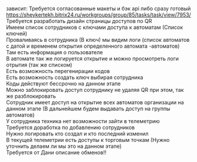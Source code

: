 зависит: Требуется согласованные макеты и бэк api либо сразу готовый
https://sheykertekh.bitrix24.ru/workgroups/group/85/tasks/task/view/7953/
Требуется разработать дизайн страницы доступов по QR  
Имеем список сотрудников с ключами доступа к автоматам (Список ключей)  
Проваливаясь в сотрудника (В ключ) мы видим логи (список автоматов с датой и временем открытия определенного автомата -автоматов)  
Там есть информация о пользователе  
В автомате так же логируется открытие и можно просмотреть логи отрытия (так же списком)  
Есть возможность перегенирации кодов  
Есть возможность создать ключ выбирая сотрудника  
Коды действуют бессрочно на данном этапе  
Можно заблокировать доступ сотруднику не удаляя QR при этом, так же разблокировать  
Сотрудник имеет доступ на открытие всех автоматов организации на данном этапе (В дальнейшем будем выдавать доступ на группы автоматов)  
У сотрудника техника нет возможности зайти в телеметрию  
Требуется доработка по добавлению сотрудников  
Нужно логировать кто создал и кто последний изменил  
В текущей телеметрии есть доступы к торговым точкам (Нужно уточнить делаем ли мы это на данном этапе)  
Требуется от Дани описание обменов!!
